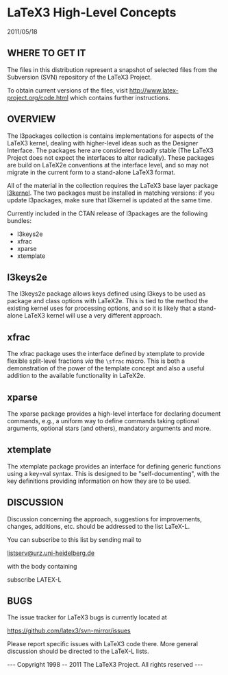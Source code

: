 
   LaTeX3 High-Level Concepts
   ==========================

   2011/05/18


WHERE TO GET IT
---------------

The files in this distribution represent a snapshot of selected files
from the Subversion (SVN) repository of the LaTeX3 Project.

To obtain current versions of the files, visit
<http://www.latex-project.org/code.html> which contains further
instructions.

OVERVIEW
--------

The l3packages collection is contains implementations for aspects of the
LaTeX3 kernel, dealing with higher-level ideas such as the Designer
Interface. The packages here are considered broadly stable (The LaTeX3
Project does not expect the interfaces to alter radically). These
packages are build on LaTeX2e conventions at the interface level, and
so may not migrate in the current form to a stand-alone LaTeX3 format.

All of the material in the collection requires the LaTeX3 base layer
package [l3kernel](http://ctan.org/pkg/l3kernel). The two packages must
be installed in matching versions: if you update l3packages, make sure
that l3kernel is updated at the same time.

Currently included in the CTAN release of l3packages are the following
bundles:
 * l3keys2e
 * xfrac
 * xparse
 * xtemplate

l3keys2e
-------- 

The l3keys2e package allows keys defined using l3keys to be used
as package and class options with LaTeX2e. This is tied to the
method the existing kernel uses for processing options, and so it
is likely that a stand-alone LaTeX3 kernel will use a very different
approach.

xfrac
-----

The xfrac package uses the interface defined by xtemplate to provide
flexible split-level fractions _via_ the `\sfrac` macro. This is both a
demonstration of the power of the template concept and also a useful
addition to the available functionality in LaTeX2e.

xparse
-----

The xparse package provides a high-level interface for declaring
document commands, e.g., a uniform way to define commands taking
optional arguments, optional stars (and others), mandatory arguments
and more.

xtemplate
-----

The xtemplate package provides an interface for defining generic
functions using a key=val syntax. This is designed to be 
"self-documenting", with the key definitions providing information
on how they are to be used.

DISCUSSION
----------

Discussion concerning the approach, suggestions for improvements, 
changes, additions, etc. should be addressed to the list LaTeX-L. 

You can subscribe to this list by sending mail to

  listserv@urz.uni-heidelberg.de

with the body containing

  subscribe LATEX-L  <Your-First-Name> <Your-Second-Name>

BUGS
----

The issue tracker for LaTeX3 bugs is currently located at

  https://github.com/latex3/svn-mirror/issues
  
Please report specific issues with LaTeX3 code there. More general
discussion should be directed to the LaTeX-L lists.

--- Copyright 1998 -- 2011
    The LaTeX3 Project.  All rights reserved ---
